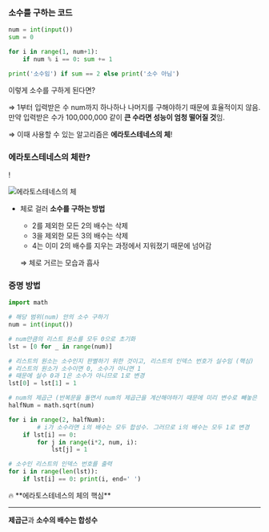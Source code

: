 ### 소수를 구하는 코드

```python
num = int(input())
sum = 0

for i in range(1, num+1):
    if num % i == 0: sum += 1

print('소수임') if sum == 2 else print('소수 아님')
```

이렇게 소수를 구하게 된다면?

⇒ 1부터 입력받은 수 num까지 하나하나 나머지를 구해야하기 때문에 효율적이지 않음. 만약 입력받은 수가 100,000,000 같이 **큰 수라면 성능이 엄청 떨어질 것**임.

⇒ 이때 사용할 수 있는 알고리즘은 **에라토스테네스의 체**!

### 에라토스테네스의 체란?

!

![에라토스테네스의 체](https://velog.velcdn.com/images/yoochanhong/post/714df520-6b1f-4711-ba49-56f6c82a55b2/image.gif)

- 체로 걸러 **소수를 구하는 방법**
    - 2를 제외한 모든 2의 배수는 삭제
    - 3을 제외한 모든 3의 배수는 삭제
    - 4는 이미 2의 배수를 지우는 과정에서 지워졌기 때문에 넘어감
    
    ⇒ 체로 거르는 모습과 흡사
    

### 증명 방법

```python
import math

# 해당 범위(num) 안의 소수 구하기
num = int(input())

# num만큼의 리스트 원소를 모두 0으로 초기화
lst = [0 for _ in range(num)]

# 리스트의 원소는 소수인지 판별하기 위한 것이고, 리스트의 인덱스 번호가 실수임 (핵심)
# 리스트의 원소가 소수이면 0, 소수가 아니면 1
# 때문에 실수 0과 1은 소수가 아니므로 1로 변경
lst[0] = lst[1] = 1

# num의 제곱근 (반복문을 돌면서 num의 제곱근을 계산해야하기 때문에 미리 변수로 빼놓은 것)
halfNum = math.sqrt(num)

for i in range(2, halfNum):
		# i가 소수라면 i의 배수는 모두 합성수. 그러므로 i의 배수는 모두 1로 변경
    if lst[i] == 0:
        for j in range(i*2, num, i):
            lst[j] = 1

# 소수인 리스트의 인덱스 번호를 출력
for i in range(len(lst)):
    if lst[i] == 0: print(i, end=' ')
```

<aside>
🔥 **에라토스테네스의 체의 핵심**

---

**제곱근**과 **소수의 배수는 합성수**

</aside>